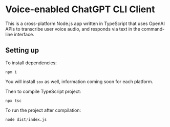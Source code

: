 # Voice-enabled ChatGPT CLI Client

This is a cross-platform Node.js app written in TypeScript that uses OpenAI APIs to transcribe user voice audio, and responds via text in the command-line interface.

## Setting up

To install dependencies:

```
npm i
```

You will install `sox` as well, information coming soon for each platform.

Then to compile TypeScript project:

```
npx tsc
```

To run the project after compilation:

```s
node dist/index.js
```
